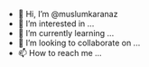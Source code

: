 - 👋 Hi, I’m @muslumkaranaz
- 👀 I’m interested in ...
- 🌱 I’m currently learning ...
- 💞️ I’m looking to collaborate on ...
- 📫 How to reach me ...

<!---
muslumkaranaz/muslumkaranaz is a ✨ special ✨ repository because its `README.md` (this file) appears on your GitHub profile.
You can click the Preview link to take a look at your changes.
--->
